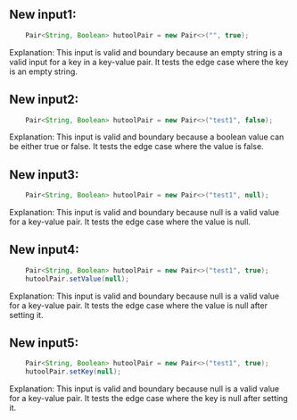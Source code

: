 ## New input1:
```java
    Pair<String, Boolean> hutoolPair = new Pair<>("", true);
```
Explanation: This input is valid and boundary because an empty string is a valid input for a key in a key-value pair. It tests the edge case where the key is an empty string.

## New input2:
```java
    Pair<String, Boolean> hutoolPair = new Pair<>("test1", false);
```
Explanation: This input is valid and boundary because a boolean value can be either true or false. It tests the edge case where the value is false.

## New input3:
```java
    Pair<String, Boolean> hutoolPair = new Pair<>("test1", null);
```
Explanation: This input is valid and boundary because null is a valid value for a key-value pair. It tests the edge case where the value is null.

## New input4:
```java
    Pair<String, Boolean> hutoolPair = new Pair<>("test1", true);
    hutoolPair.setValue(null);
```
Explanation: This input is valid and boundary because null is a valid value for a key-value pair. It tests the edge case where the value is null after setting it.

## New input5:
```java
    Pair<String, Boolean> hutoolPair = new Pair<>("test1", true);
    hutoolPair.setKey(null);
```
Explanation: This input is valid and boundary because null is a valid value for a key-value pair. It tests the edge case where the key is null after setting it.

